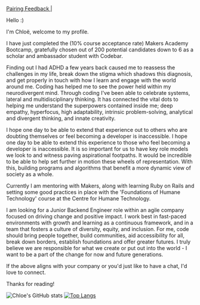 <!-- <a href="https://github.com/Chloeem/CV">CV </a>| -->
<a href="https://docs.google.com/spreadsheets/d/1kwFnr34pTHlpOYI-TR2UMZP0UubJzq7AimpX-bcVn4A/edit?usp=sharing"> Pairing Feedback </a>|

Hello :)

I'm Chloë, welcome to my profile.

I have just completed the (10% course acceptance rate) Makers Academy Bootcamp, gratefully chosen out of 200 potential candidates down to 6 as a scholar and ambassador student with Codebar.

Finding out I had ADHD a few years back caused me to reassess the challenges in my life, break down the stigma which shadows this diagnosis, and get properly in touch with how I learn and engage with the world around me. Coding has helped me to see the power held within my neurodivergent mind. Through coding I've been able to celebrate systems, lateral and multidisciplinary thinking. It has connected the vital dots to helping me understand the superpowers contained inside me; deep empathy, hyperfocus, high adaptability, intrinsic problem-solving, analytical and divergent thinking, and innate creativity. 

I hope one day to be able to extend that experience out to others who are doubting themselves or feel becoming a developer is inaccessible. I hope one day to be able to extend this experience to those who feel becoming a developer is inaccessible. It is so important for us to have key role models we look to and witness paving aspirational footpaths. It would be incredible to be able to help set further in motion these wheels of representation. With this, building programs and algorithms that benefit a more dynamic view of society as a whole. 

Currently I am mentoring with Makers, along with learning Ruby on Rails and setting some good practices in place with the 'Foundations of Humane Technology' course at the Centre for Humane Technology.

I am looking for a Junior Backend Engineer role within an agile company focused on driving change and positive impact. I work best in fast-paced environments with growth and learning as a continuous framework, and in a team that fosters a culture of diversity, equity, and inclusion. For me, code should bring people together, build communities, aid accessibility for all, break down borders, establish foundations and offer greater futures. I truly believe we are responsible for what we create or put out into the world - I want to be a part of the change for now and future generations.

If the above aligns with your company or you'd just like to have a chat, I'd love to connect.

Thanks for reading!

![Chloe's GitHub stats](https://github-readme-stats.vercel.app/api?username=chloeem&show_icons=true&theme=merko)
 [![Top Langs](https://github-readme-stats.vercel.app/api/top-langs/?username=chloeem&layout=compact&theme=merko&text_color=#FFFFFF)](https://github.com/anuraghazra/github-readme-stats)
